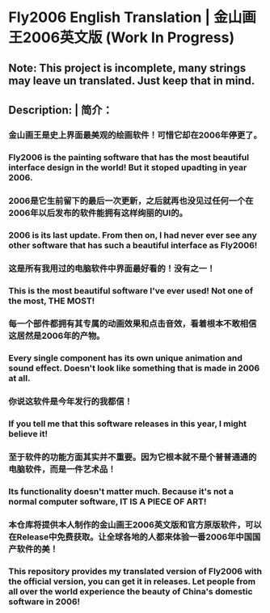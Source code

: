 # Fly2006 English Translation | 金山画王2006英文版  (Work In Progress)

## Note: This project is incomplete, many strings may leave un translated. Just keep that in mind. 


## Description: | 简介：

### 金山画王是史上界面最美观的绘画软件！可惜它却在2006年停更了。
### Fly2006 is the painting software that has the most beautiful interface design in the world! But it stoped upadting in year 2006. 
### 2006是它生前留下的最后一次更新，之后就再也没见过任何一个在2006年以后发布的软件能拥有这样绚丽的UI的。
### 2006 is its last update. From then on, I had never ever see any other software that has such a beautiful interface as Fly2006! 
### 这是所有我用过的电脑软件中界面最好看的！没有之一！
### This is the most beautiful software I've ever used! Not one of the most, THE MOST! 
### 每一个部件都拥有其专属的动画效果和点击音效，看着根本不敢相信这居然是2006年的产物。
### Every single component has its own unique animation and sound effect. Doesn't look like something that is made in 2006 at all. 
### 你说这软件是今年发行的我都信！
### If you tell me that this software releases in this year, I might believe it! 
### 至于软件的功能方面其实并不重要。因为它根本就不是个普普通通的电脑软件，而是一件艺术品！
### Its functionality doesn't matter much. Because it's not a normal computer software, IT IS A PIECE OF ART! 
### 本仓库将提供本人制作的金山画王2006英文版和官方原版软件，可以在Release中免费获取。让全球各地的人都来体验一番2006年中国国产软件的美！
### This repository provides my translated version of Fly2006 with the official version, you can get it in releases. Let people from all over the world experience the beauty of China's domestic software in 2006! 
